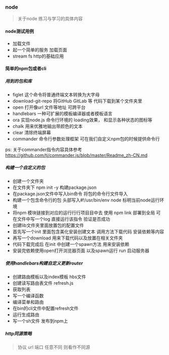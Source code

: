 ### node
> 关于node 练习与学习的具体内容

#### node测试用例
- 加载文件
- 起一个简单的服务 加载页面
- stream fs http的基础应用


#### 简单的npm包或者cli

##### 用到的包和库
- figlet 这个命令将普通终端文本转换为大字母
- download-git-repo 将GitHub GitLab 等 代码下载到某个文件夹里
- open 打开像url 文件等地址 可跨平台
- handlebars 一种可扩展的模板编译器或者模板语言
- ora 实现node.js 命令行环境的 loading效果， 和显示各种状态的图标等
- chalk 用来优雅地输出带颜色的文本
- clear 清除终端屏幕
- commander 命令行参数处理框架 可在我们自定义npm包的时候提供命令行


ps: 关于commander指令内容具体参考 https://github.com/tj/commander.js/blob/master/Readme_zh-CN.md


##### 构建一个自定义的包
- 创建一个文件夹
- 在文件夹下 npm init -y 构建package.json
- 在package.json文件中写入bin命令 将包的命令行文件导入
- 构建一个包含命令行的包 头部写入#!/usr/bin/env node 标明当前node运行环境
- 将npm 模块链接到对应的运⾏行行项⽬目中去 使用 npm link 部署到全局 可在文件中写一个log 直接运行该指令 验证是否成功
- 创建lib文件夹里面放置包的配置文件
- 首先写一个init 里面包含美化安装创建文本 调用方法下载代码 安装依赖等内容
- 再写一个download 用来下载代码以及放置在相关文件夹
- 代码下载完成后 在init 中创建一个spawn方法 用来安装依赖
- 安装完依赖使用open打开浏览器页面 以及spawn运行 run 启动服务器


##### 使用handlebars构建自定义更新router
- 创建路由模板以及index模板 hbs文件
- 创建读写路由表文件 refresh.js
- 获取列表
- 写一个编译函数
- 编译菜单和路由
- 在bin的cli文件中配置refresh文件
- 运行生成路由
- 写一个sh文件 发布到npm上


##### http同源策略
> 协议 url 端口 任意不同 则看作不同源